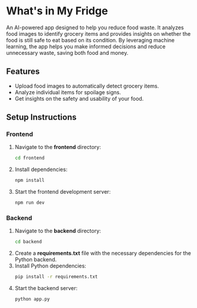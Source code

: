 # What's in My Fridge

An AI-powered app designed to help you reduce food waste. It analyzes food images to identify grocery items and provides insights on whether the food is still safe to eat based on its condition. By leveraging machine learning, the app helps you make informed decisions and reduce unnecessary waste, saving both food and money.

## Features
- Upload food images to automatically detect grocery items.
- Analyze individual items for spoilage signs.
- Get insights on the safety and usability of your food.

## Setup Instructions

### Frontend

1. Navigate to the **frontend** directory:
    ```bash
    cd frontend
    ```
2. Install dependencies:
    ```bash
    npm install
    ```
3. Start the frontend development server:
    ```bash
    npm run dev
    ```

### Backend

1. Navigate to the **backend** directory:
    ```bash
    cd backend
    ```
2. Create a **requirements.txt** file with the necessary dependencies for the Python backend.
3. Install Python dependencies:
    ```bash
    pip install -r requirements.txt
    ```
4. Start the backend server:
    ```bash
    python app.py
    ```

